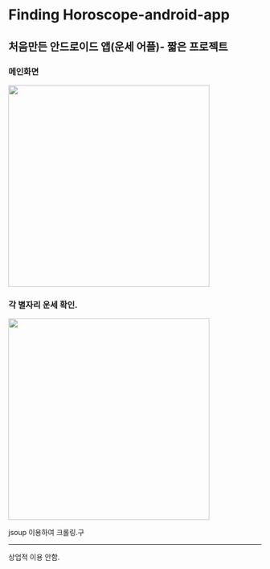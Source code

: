 ﻿# Finding Horoscope-android-app
## 처음만든 안드로이드 앱(운세 어플)- 짧은 프로젝트

### 메인화면
<div>
<img width="400" src="https://user-images.githubusercontent.com/60742556/74652155-c514b880-51c8-11ea-81a1-c1b647568139.jpg">
</div>

### 각 별자리 운세 확인.
<div>
<img width="400" src="https://user-images.githubusercontent.com/60742556/74652155-c514b880-51c8-11ea-81a1-c1b647568139.jpg">
</div>
  
jsoup 이용하여 크롤링.구
<hr>	
상업적 이용 안함.
